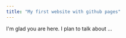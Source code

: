 ```yaml
---
title: "My first website with github pages"
---
```


I'm glad you are here. I plan to talk about ...
